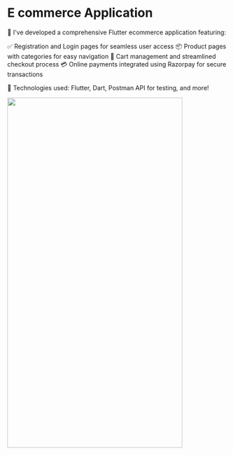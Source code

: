 # E commerce Application
🛒 I've developed a comprehensive Flutter ecommerce application featuring:

✅ Registration and Login pages for seamless user access 📦 Product pages with categories for easy navigation 🛒 Cart management and streamlined checkout process 💳 Online payments integrated using Razorpay for secure transactions

🔧 Technologies used: Flutter, Dart, Postman API for testing, and more!

<img align="left" width="400" height="800" src=https://github.com/arshadkusman/flutterProject/assets/123798740/7371e8ba-391d-4415-aace-bd2c9afd221b>


